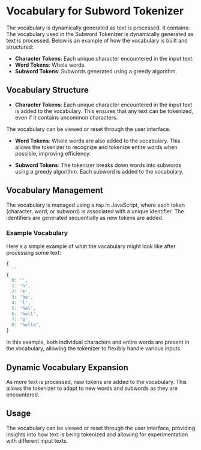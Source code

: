 # Vocabulary for Subword Tokenizer

The vocabulary is dynamically generated as text is processed. It contains:
The vocabulary used in the Subword Tokenizer is dynamically generated as text is processed. Below is an example of how the vocabulary is built and structured:

- **Character Tokens**: Each unique character encountered in the input text.
- **Word Tokens**: Whole words.
- **Subword Tokens**: Subwords generated using a greedy algorithm.
## Vocabulary Structure
- **Character Tokens**: Each unique character encountered in the input text is added to the vocabulary. This ensures that any text can be tokenized, even if it contains uncommon characters.

The vocabulary can be viewed or reset through the user interface.
- **Word Tokens**: Whole words are also added to the vocabulary. This allows the tokenizer to recognize and tokenize entire words when possible, improving efficiency.

- **Subword Tokens**: The tokenizer breaks down words into subwords using a greedy algorithm. Each subword is added to the vocabulary.

## Vocabulary Management

The vocabulary is managed using a `Map` in JavaScript, where each token (character, word, or subword) is associated with a unique identifier. The identifiers are generated sequentially as new tokens are added.

### Example Vocabulary

Here's a simple example of what the vocabulary might look like after processing some text:

```javascript
{
  ''
{
  0: '',
  1: 'h',
  2: 'e',
  3: 'he',
  4: 'l',
  5: 'hel',
  6: 'hell',
  7: 'o',
  8: 'hello',
}
```

In this example, both individual characters and entire words are present in the vocabulary, allowing the tokenizer to flexibly handle various inputs.

## Dynamic Vocabulary Expansion

As more text is processed, new tokens are added to the vocabulary. This allows the tokenizer to adapt to new words and subwords as they are encountered.

## Usage

The vocabulary can be viewed or reset through the user interface, providing insights into how text is being tokenized and allowing for experimentation with different input texts.
